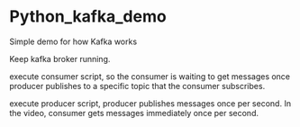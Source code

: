 # Python_kafka_demo
Simple demo for how Kafka works

Keep kafka broker running.

execute consumer script, so the consumer is waiting to get messages once producer publishes to a specific topic that the consumer subscribes.

execute producer script, producer publishes messages once per second. In the video, consumer gets messages immediately once per second.

